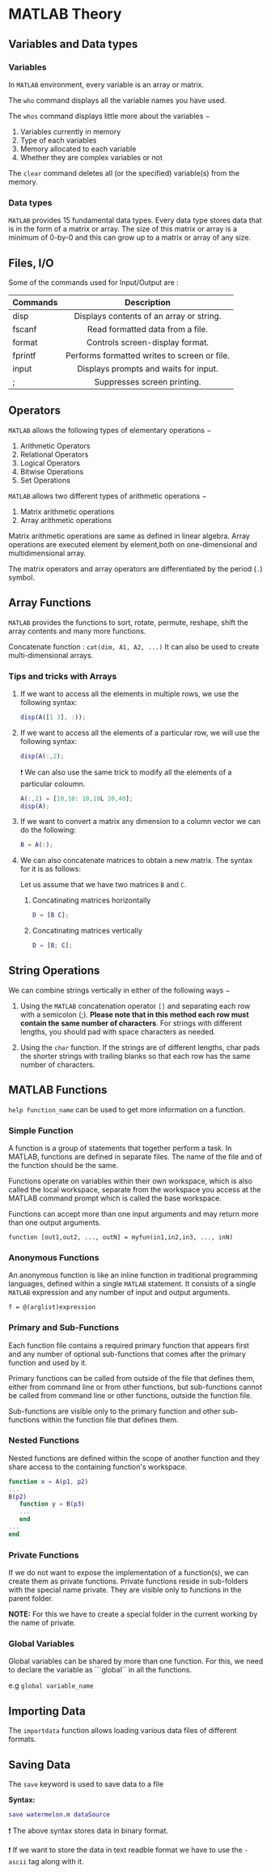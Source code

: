 # MATLAB Theory

## Variables and Data types

### Variables

In ```MATLAB``` environment, every variable is an array or matrix.

The ```who``` command displays all the variable names you have used.

The ```whos``` command displays little more about the variables −

1. Variables currently in memory
1. Type of each variables
1. Memory allocated to each variable
1. Whether they are complex variables or not

The ```clear``` command deletes all (or the specified) variable(s) from the memory.

### Data types

```MATLAB``` provides 15 fundamental data types. Every data type stores data that is in the form of a matrix or array. The size of this matrix or array is a minimum of 0-by-0 and this can grow up to a matrix or array of any size.

## Files, I/O

Some of the commands used for Input/Output are :

| Commands |                  Description                 |
|----------|:--------------------------------------------:|
| disp     | Displays contents of an array or string.     |
| fscanf   | Read formatted data from a file.             |
| format   | Controls screen-display format.              |
| fprintf  | Performs formatted writes to screen or file. |
| input    | Displays prompts and waits for input.        |
| ;        | Suppresses screen printing.                  |

## Operators

```MATLAB``` allows the following types of elementary operations −

1. Arithmetic Operators
1. Relational Operators
1. Logical Operators
1. Bitwise Operations
1. Set Operations

```MATLAB``` allows two different types of arithmetic operations −

1. Matrix arithmetic operations
1. Array arithmetic operations

Matrix arithmetic operations are same as defined in linear algebra. Array operations are executed element by element,both on one-dimensional and multidimensional array.

The matrix operators and array operators are differentiated by the period (```.```) symbol.

## Array Functions

```MATLAB``` provides the functions to sort, rotate, permute, reshape, shift the array contents and many more functions.

Concatenate function : ```cat(dim, A1, A2, ...)``` 
It can also be used to create multi-dimensional arrays.

### Tips and tricks with Arrays

1. If we want to access all the elements in multiple rows, we use the following syntax: 

   ```matlab
   disp(A([1 3], :));
   ```

1. If we want to access all the elements of a particular row, we will use the following syntax:

   ```matlab
   disp(A(:,2);
   ```   

   :exclamation: We can also use the same trick to modify all the elements of a particular coloumn.

   ```matlab
   A(:,2) = [10,10: 10,19L 20,40];
   disp(A);
   ```
1. If we want to convert a matrix any dimension to a column vector we can do the following:
   
   ```matlab
   B = A(:);
   ```

1. We can also concatenate matrices to obtain a new matrix. The syntax for it is as follows:

   Let us assume that we have two matrices ```B``` and ```C```.

   1. Concatinating matrices horizontally

      ```matlab
      D = [B C];
      ```
   1. Concatinating matrices vertically

      ```matlab
      D = [B; C];
      ```
      
## String Operations

We can combine strings vertically in either of the following ways −

1. Using the ```MATLAB``` concatenation operator ```[]``` and separating each row with a semicolon (;). **Please note that in this method each row must contain the same number of characters**. For strings with different lengths, you should pad with space characters as needed.

1. Using the ```char``` function. If the strings are of different lengths, char pads the shorter strings with trailing blanks so that each row has the same number of characters.

## MATLAB Functions

```help function_name``` can be used to get more information on a function.

### Simple Function

A function is a group of statements that together perform a task. In MATLAB, functions are defined in separate files. The name of the file and of the function should be the same.

Functions operate on variables within their own workspace, which is also called the local workspace, separate from the workspace you access at the MATLAB command prompt which is called the base workspace.

Functions can accept more than one input arguments and may return more than one output arguments.

```function [out1,out2, ..., outN] = myfun(in1,in2,in3, ..., inN)```

### Anonymous Functions

An anonymous function is like an inline function in traditional programming languages, defined within a single ```MATLAB``` statement. It consists of a single ```MATLAB``` expression and any number of input and output arguments.

```f = @(arglist)expression```

### Primary and Sub-Functions

Each function file contains a required primary function that appears first and any number of optional sub-functions that comes after the primary function and used by it.

Primary functions can be called from outside of the file that defines them, either from command line or from other functions, but sub-functions cannot be called from command line or other functions, outside the function file.

Sub-functions are visible only to the primary function and other sub-functions within the function file that defines them.

### Nested Functions

Nested functions are defined within the scope of another function and they share access to the containing function's workspace.

``` matlab
function x = A(p1, p2)
...
B(p2)
   function y = B(p3)
   ...
   end
...
end
```

### Private Functions

If we do not want to expose the implementation of a function(s), we can create them as private functions.
Private functions reside in sub-folders with the special name private.
They are visible only to functions in the parent folder.

**NOTE:** For this we have to create a special folder in the current working by the name of private.

### Global Variables

Global variables can be shared by more than one function. For this, we need to declare the variable as ```global`` in all the functions.

e.g ```global variable_name```

## Importing Data

The ```importdata``` function allows loading various data files of different formats.

## Saving Data

The ```save``` keyword is used to save data to a file

**Syntax:**

``` matlab
save watermelon.m dataSource
```

:exclamation: The above syntax stores data in binary format.

:exclamation: If we want to store the data in text readble format we have to use the ```-ascii``` tag along with it.